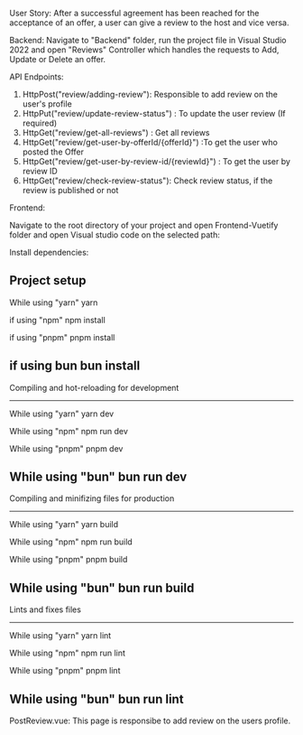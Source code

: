 User Story: 
 After a successful agreement has been reached for the acceptance of an offer, a user can give a review to the host and vice versa. 

 Backend: 
Navigate to "Backend" folder, run the project file in Visual Studio 2022 and open "Reviews" Controller which handles the requests to Add, Update or Delete an offer. 

API Endpoints:
1. HttpPost("review/adding-review"): Responsible to add review on the user's profile
2. HttpPut("review/update-review-status") : To update the user review (If required)
3. HttpGet("review/get-all-reviews") : Get all reviews
4. HttpGet("review/get-user-by-offerId/{offerId}") :To get the user who posted the Offer
5. HttpGet("review/get-user-by-review-id/{reviewId}") : To get the user by review ID
6. HttpGet("review/check-review-status"): Check review status, if the review is published or not

Frontend: 

Navigate to the root directory of your project and open Frontend-Vuetify folder and open Visual studio code on the selected path: 

Install dependencies:

Project setup
-----------------------
While using "yarn"
yarn

if using "npm"
npm install

if using "pnpm"
pnpm install

if using bun 
bun install
------------------------

Compiling and hot-reloading for development

------------------------
While using  "yarn"
yarn dev

While using "npm"
npm run dev

While using "pnpm"
pnpm dev

While using "bun"
bun run dev
------------------------

Compiling and minifizing files for production

------------------------
While using "yarn"
yarn build

While using  "npm"
npm run build

While using "pnpm"
pnpm build

While using "bun"
bun run build
-------------------------

Lints and fixes files

--------------------------
While using "yarn"
yarn lint

While using "npm"
npm run lint

While using "pnpm"
pnpm lint

While using "bun"
bun run lint
-------------------------

PostReview.vue:
This page is responsibe to add review on the users profile. 
   
